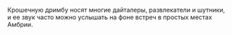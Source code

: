Крошечную дримбу носят многие дайталеры, развлекатели и шутники, и ее звук часто можно услышать на фоне встреч в простых местах Амбрии.